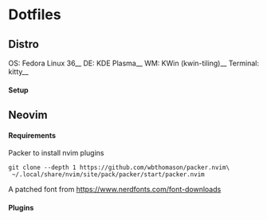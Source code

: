 # Dotfiles

## Distro

OS: Fedora Linux 36__
DE: KDE Plasma__
WM: KWin (kwin-tiling)__
Terminal: kitty__

#### Setup

## Neovim

#### Requirements

Packer to install nvim plugins
```
git clone --depth 1 https://github.com/wbthomason/packer.nvim\
 ~/.local/share/nvim/site/pack/packer/start/packer.nvim
```

A patched font from https://www.nerdfonts.com/font-downloads

#### Plugins
